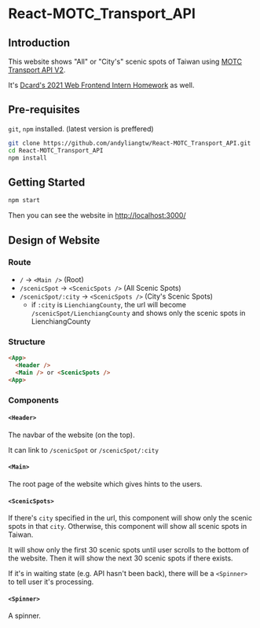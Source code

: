 # React-MOTC_Transport_API

## Introduction

This website shows "All" or "City's" scenic spots of Taiwan using [MOTC Transport API V2](https://ptx.transportdata.tw/MOTC?t=Tourism&v=2).

It's [Dcard's 2021 Web Frontend Intern Homework](https://boards.greenhouse.io/dcard/jobs/2670808) as well.

## Pre-requisites

`git`, `npm` installed. (latest version is preffered)

```sh
git clone https://github.com/andyliangtw/React-MOTC_Transport_API.git
cd React-MOTC_Transport_API
npm install
```

## Getting Started

```sh
npm start
```

Then you can see the website in [http://localhost:3000/](http://localhost:3000/)

## Design of Website

### Route

- `/` -> `<Main />` (Root)
- `/scenicSpot` -> `<ScenicSpots />` (All Scenic Spots)
- `/scenicSpot/:city` -> `<ScenicSpots />` (City's Scenic Spots)
  - if `:city` is `LienchiangCounty`, the url will become `/scenicSpot/LienchiangCounty` and shows only the scenic spots in LienchiangCounty

### Structure

```html
<App>
  <Header />
  <Main /> or <ScenicSpots />
<App>
```

### Components

#### `<Header>`

The navbar of the website (on the top).

It can link to `/scenicSpot` or `/scenicSpot/:city`

#### `<Main>`

The root page of the website which gives hints to the users.

#### `<ScenicSpots>`

If there's `city` specified in the url, this component will show only the scenic spots in that `city`.
Otherwise, this component will show all scenic spots in Taiwan.

It will show only the first 30 scenic spots until user scrolls to the bottom of the website. Then it will show the next 30 scenic spots if there exists.

If it's in waiting state (e.g. API hasn't been back), there will be a `<Spinner>` to tell user it's processing.

#### `<Spinner>`

A spinner.
